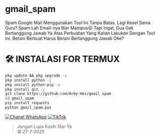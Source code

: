 # gmail_spam
Spam Google Mail Menggunakan Tool Ini Tanpa Batas.
Lagi Kesel Sama Guru? Spam Lah Email-nya Biar Mampus😝
Tapi Ingat, Gua Gak Bertanggung Jawab Ya Atas Perbuatan Yang Kalian Lakukan Dengan Tool Ini. Berani
Berbuat Harus Berani Bertanggung Jawab Oke?

# 🛠️ INSTALASI FOR TERMUX
```bash
pkg update && pkg upgrade -y
pkg install python -y
pkg install python-pip -y
pkg install git -y
git clone https://github.com/Arby-Hex/gmail_spam
cd gmail_spam
pip install requests
python gmail_spam.pyc
```
[![Chanel WhatsApp](https://img.shields.io/badge/Chat%20on-WhatsApp-green?logo=whatsapp)](https://whatsapp.com/channel/0029Vb6VXlNK5cDJkIjUxi17) [![TikTok](https://img.shields.io/badge/TikTok-Profile-black?logo=tiktok)](https://www.tiktok.com/@viper_exe9)

> Jangan Lupa Kasih Star Ya                           
> _© 27-7-2025_
